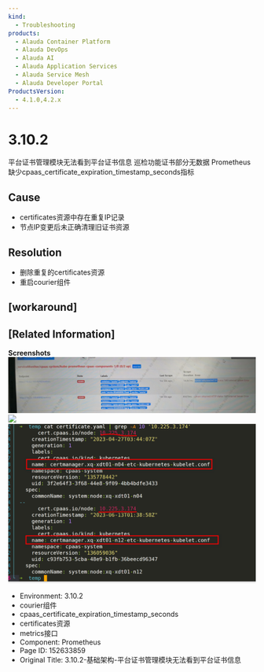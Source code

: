 ```yaml
---
kind:
  - Troubleshooting
products:
  - Alauda Container Platform
  - Alauda DevOps
  - Alauda AI
  - Alauda Application Services
  - Alauda Service Mesh
  - Alauda Developer Portal
ProductsVersion:
  - 4.1.0,4.2.x
---
```

<!-- A type of document that involves encountering a fault, diagnosing it, performing root cause analysis, and providing solutions. -->

# 3.10.2

平台证书管理模块无法看到平台证书信息 巡检功能证书部分无数据 Prometheus缺少cpaas_certificate_expiration_timestamp_seconds指标

## Cause
- certificates资源中存在重复IP记录
- 节点IP变更后未正确清理旧证书资源

## Resolution
- 删除重复的certificates资源
- 重启courier组件

## [workaround]

## [Related Information]
**Screenshots**
![](assets/3-10-2-ji-chu-jia-gou-ping-tai-zheng-shu-guan-li-mo-kuai-wu-fa-kan-dao-ping-tai/image2023-6-30_17-12-30.png)
![](assets/3-10-2-ji-chu-jia-gou-ping-tai-zheng-shu-guan-li-mo-kuai-wu-fa-kan-dao-ping-tai/image2023-6-30_17-12-58.png)
![](assets/3-10-2-ji-chu-jia-gou-ping-tai-zheng-shu-guan-li-mo-kuai-wu-fa-kan-dao-ping-tai/image2023-6-30_17-14-4.png)
- Environment: 3.10.2
- courier组件
- cpaas_certificate_expiration_timestamp_seconds
- certificates资源
- metrics接口
- Component: Prometheus
- Page ID: 152633859
- Original Title: 3.10.2-基础架构-平台证书管理模块无法看到平台证书信息
